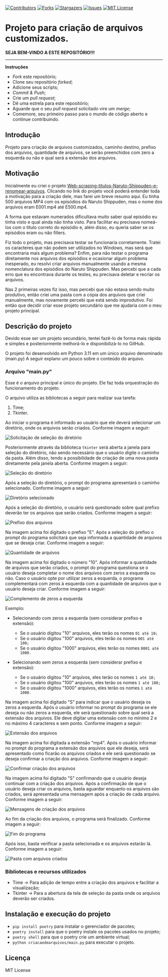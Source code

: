 [![Contributors][contributors-shield]][contributors-url]
[![Forks][forks-shield]][forks-url]
[![Stargazers][stars-shield]][stars-url]
[![Issues][issues-shield]][issues-url]
[![MIT License][license-shield]][license-url]

[contributors-shield]: https://img.shields.io/github/contributors/J-o-n-a-s/CriacaoDeArquivos.svg?style=for-the-badge
[contributors-url]: https://github.com/J-o-n-a-s/CriacaoDeArquivos/graphs/contributors
[forks-shield]: https://img.shields.io/github/forks/J-o-n-a-s/CriacaoDeArquivos.svg?style=for-the-badge
[forks-url]: https://github.com/J-o-n-a-s/CriacaoDeArquivos/network/members
[stars-shield]: https://img.shields.io/github/stars/J-o-n-a-s/CriacaoDeArquivos.svg?style=for-the-badge
[stars-url]: https://github.com/J-o-n-a-s/CriacaoDeArquivos/stargazers
[issues-shield]: https://img.shields.io/github/issues/J-o-n-a-s/CriacaoDeArquivos.svg?style=for-the-badge
[issues-url]: https://github.com/J-o-n-a-s/CriacaoDeArquivos/issues
[license-shield]: https://img.shields.io/github/license/J-o-n-a-s/CriacaoDeArquivos.svg?style=for-the-badge
[license-url]: https://github.com/J-o-n-a-s/CriacaoDeArquivos/blob/master/LICENSE

# Projeto para criação de arquivos customizados.


**SEJA BEM-VINDO A ESTE REPOSITÓRIO!!!**

-------------

**Instruções**

 - *Fork* este repositório;
 - Clone seu repositório *forked*;
 - Adicione seus scripts;
 - *Commit & Push*;
 - Crie um *pull request*;
 - Dê uma estrela para este repositório;
 - Aguarde que o seu *pull request* solicitado vire um *merge*;
 - Comemore, seu primeiro passo para o mundo de código aberto e continue contribuindo.

## Introdução

Projeto para criação de arquivos customizados, caminho destino, prefixo dos arquivos, quantidade de arquivos, se serão 
preenchidos com zero a esquerda ou não e qual será a extensão dos arquivos.

## Motivação

Inicialmente eu criei o projeto [Web-scraping-titulos-Naruto-Shippuden-e-renomear-arquivos](https://github.com/J-o-n-a-s/Web-scraping-titulos-Naruto-Shippuden-e-renomear-arquivos).
Clicando no link do projeto você poderá entender toda a motivação para a criação dele, mas farei um breve resumo aqui.
Eu tinha 500 arquivos MP4 com os episódios do Naruto Shippuden, mas o nome dos arquivos eram E001.mp4 até E500.mp4.

A forma que estavam numerados dificultava muito saber qual episódio eu tinha visto e qual ainda não tinha visto.
Para facilitar eu precisava nomeá-los com o título correto do episódio e, além disso, eu queria saber se os episódios 
eram ou não fillers.

Fiz todo o projeto, mas precisava testar se funcionaria corretamente. Tratei os caracteres que não podem ser utilizados 
no Windows, mas será que encontraria mais algum problema?
Enfim, para não testar o programa diretamente nos arquivos dos episódios e ocasionar algum problema inesperado, eu 
resolvi criar arquivos manualmente usando a mesma nomenclatura dos episódios do Naruto Shippuden.
Mas percebi que a cada erro que eu encontrava durante os testes, eu precisava deletar e recriar os arquivos.

Nas 2 primeiras vezes fiz isso, mas percebi que não estava sendo muito produtivo, então criei uma pasta com a cópia dos 
arquivos que criei manualmente, mas novamente percebi que está sendo improdutivo. Foi então que decidir criar esse 
projeto secundário que me ajudaria com o meu projeto principal.

## Descrição do projeto

Devido esse ser um projeto secundário, tentei fazê-lo de forma mais rápida e simples e posteriormente melhorá-lo e
disponibilizá-lo no GitHub.

O projeto foi desenvolvido em Python 3.11 em um único arquivo denominado (main.py) A seguir explano um pouco sobre o 
conteúdo do arquivo.

### Arquivo "main.py"

Esse é o arquivo principal e único do projeto. Ele faz toda orquestração do funcionamento do projeto.

O arquivo utiliza as bibliotecas a seguir para realizar sua tarefa:

1. Time;
2. Tkinter.

Ao iniciar o programa é informado ao usuário que ele deverá selecionar um diretório, onde os arquivos serão criados.
Conforme imagem a seguir:

![Solicitação de seleção do diretório](imgs/01_Solicitacao_selecao_diretorio.png)

Posteriormente através da biblioteca ```tkinter``` será aberta a janela para seleção do diretório, não sendo necessário
que o usuário digite o caminho da pasta. Além disso, tendo a possibilidade de criação de uma nova pasta diretamente pela
janela aberta. Conforme imagem a seguir:

![Seleção do diretório](imgs/02_Selecao_diretorio.png)

Após a seleção do diretório, o prompt do programa apresentará o caminho selecionado. Conforme imagem a seguir:

![Diretório selecionado](imgs/03_Diretorio_selecionado.png)

Após a seleção do diretório, o usuário será questionado sobre qual prefixo deverão ter os arquivos que serão criados.
Conforme imagem a seguir:

![Prefixo dos arquivos](imgs/04_Prefixo_arquivos.png)

Na imagem acima foi digitado o prefixo "E". Após a seleção do prefixo o prompt do programa solicitará que seja informada
a quantidade de arquivos que se deseja criar. Conforme imagem a seguir:

![Quantidade de arquivos](imgs/05_Quantidade_arquivos.png)

Na imagem acima foi digitado o número "10". Após informar a quantidade de arquivos que serão criados, o prompt do 
programa questiona se o usuário deseja completar o nome dos arquivos com zeros a esquerda ou não. Caso o usuário opte 
por utilizar zeros a esquerda, o programa complementará com zeros à esquerda com a quantidade de arquivos que o usuário
deseja criar. Conforme imagem a seguir:

![Complemento de zeros a esquerda](imgs/06_Complemento_zeros_esquerda.png)

Exemplo:
  - Selecionando com zeros a esquerda (sem considerar prefixo e extensão):
    - Se o usuário digitou "10" arquivos, eles terão os nomes ````01 até 10;````
    - Se o usuário digitou "100" arquivos, eles terão os nomes ````001 até 100;````
    - Se o usuário digitou "1000" arquivos, eles terão os nomes ````0001 até 1000.````


  - Selecionando sem zeros a esquerda (sem considerar prefixo e extensão):
    - Se o usuário digitou "10" arquivos, eles terão os nomes ````1 até 10;````
    - Se o usuário digitou "100" arquivos, eles terão os nomes ````1 até 100;````
    - Se o usuário digitou "1000" arquivos, eles terão os nomes ````1 até 1000.````

Na imagem acima foi digitado "S" para indicar que o usuário deseja os zeros a esquerda. Após o usuário informar no 
prompt do programa se ele deseja ou não zeros a esquerda, ele será questionado sobre qual será a extensão dos arquivos.
Ele deve digitar uma extensão com no mínimo 2 e no máximo 4 caracteres e sem ponto. Conforme imagem a seguir:

![Extensão dos arquivos](imgs/07_Extensao_arquivos.png)

Na imagem acima foi digitada a extensão "mp4". Após o usuário informar no prompt do programa a extensão dos arquivos que
ele deseja, será apresentado como ficarão os arquivos criados e ele será questionado se deseja confirmar a criação dos
arquivos. Conforme imagem a seguir:

![Confirmar criação dos arquivos](imgs/08_Confirmacao_criar_arquivos.png)

Na imagem acima foi digitado "S" confirmando que o usuário deseja continuar com a criação dos arquivos. Após a 
confirmação de que o usuário deseja criar os arquivos, basta aguardar enquanto os arquivos são criados, será 
apresentada uma mensagem após a criação de cada arquivo. Conforme imagem a seguir:

![Mensagens de criação dos arquivos](imgs/09_Arquivos_criados.png)

Ao fim da criação dos arquivos, o programa será finalizado. Conforme imagem a seguir:

![Fim do programa](imgs/10_Fim_programa.png)

Após isso, basta verificar a pasta selecionada e os arquivos estarão lá. Conforme imagem a seguir:

![Pasta com arquivos criados](imgs/11_Pasta_arquivos_criados.png)

### Bibliotecas e recursos utilizados

 - Time -> Para adição de tempo entre a criação dos arquivos e facilitar a visualização;
 - Tkinter -> Para a abertura da tela de seleção da pasta onde os arquivos deverão ser criados.

 ## Instalação e execução do projeto

 - `pip install poetry` para instalar o gerenciador de pacotes;
 - `poetry install` para que o poetry instale os pacotes usados no projeto;
 - `poetry shell` para que o poetry crie um ambiente virtual;
 - `python criacaodearquivos/main.py` para executar o projeto.

 ## Licença

 MIT License
 
